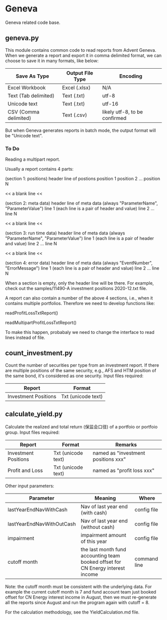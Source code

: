 # Geneva
Geneva related code base.


## geneva.py
This module contains common code to read reports from Advent Geneva. When we generate a report and export it in comma delimited format, we can choose to save it in many formats, like below:

Save As Type | Output File Type | Encoding
-------------|------------------|---------
Excel Workbook | Excel (.xlsx) | N/A
Text (Tab delimited) | Text (.txt) | utf-8
Unicode text | Text (.txt) | utf-16
CSV (Comma delimited) | Text (.csv) | likely utf-8, to be confirmed

But when Geneva generates reports in batch mode, the output format will be "Unicode text".


### To Do
Reading a multipart report.

Usually a report contains 4 parts:

(section 1: positions)
header line of postions
position 1
position 2
...
position N

<< a blank line <<

(section 2: meta data)
header line of meta data (always "ParameterName", "ParameterValue")
line 1 (each line is a pair of header and value)
line 2
...
line N

<< a blank line <<

(section 3: run time data)
header line of meta data (always "ParameterName", "ParameterValue")
line 1 (each line is a pair of header and value)
line 2
...
line N

<< a blank line <<

(section 4: error data)
header line of meta data (always "EventNumber", "ErrorMessage")
line 1 (each line is a pair of header and value)
line 2
...
line N

When a section is empty, only the header line will be there. For example, check out the samples/11490-A investment positions 2020-12.txt file.

A report can also contain a number of the above 4 sections, i.e., when it contains multiple portfolios. Therefore we need to develop functions like:

readProfitLossTxtReport()

readMultipartProfitLossTxtReport()

To make this happen, probabaly we need to change the interface to read lines instead of file.



## count_investment.py
Count the number of securities per type from an investment report. If there are multiple positions of the same security, e.g., AFS and HTM position of the same bond, it's considered as one security. Input files required:

Report | Format 
-------|-------
Investment Positions | Txt (unicode text)



## calculate_yield.py
Calculate the realized and total return (保监会口径) of a portfoio or portfoio group. Input files required:

Report | Format | Remarks
-------|--------|--------
Investment Positions | Txt (unicode text) | named as "investment positions xxx"
Profit and Loss | Txt (unicode text) | named as "profit loss xxx"

Other input parameters:

Parameter | Meaning | Where
----------|---------|--------
lastYearEndNavWithCash | Nav of last year end (with cash) | config file
lastYearEndNavWithOutCash | Nav of last year end (without cash) | config file
impairment | impairment amount of this year | config file
cutoff month | the last month fund accounting team booked offset for CN Energy interest income | command line

Note: the cutoff month must be consistent with the underlying data. For example the current cutoff month is 7 and fund account team just booked offset for CN Energy interest income in August, then we must re-generate all the reports since August and run the program again with cutoff = 8.

For the calculation methodology, see the YieldCalculation.md file.